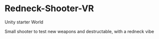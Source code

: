 # Redneck-Shooter-VR
Unity starter World

Small shooter to test new weapons and destructable, with a redneck vibe
